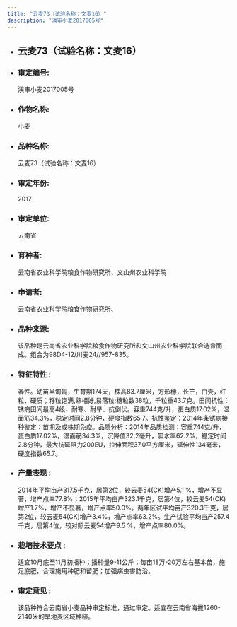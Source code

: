```yaml
---
title: "云麦73（试验名称：文麦16）"
description: "滇审小麦2017005号"
---
```

* ## 云麦73（试验名称：文麦16）
* ###  审定编号:  
   滇审小麦2017005号

*  ### 作物名称:  
   小麦

*   ###  品种名称: 
    云麦73（试验名称：文麦16）

*   ### 审定年份: 
    2017

*   ### 审定单位:  
    云南省

*   ### 育种者:  
    云南省农业科学院粮食作物研究所、文山州农业科学院

*   ### 申请者:  
    云南省农业科学院粮食作物研究所、

*   ### 品种来源:  
    该品种是云南省农业科学院粮食作物研究所和文山州农业科学院联合选育而成。组合为98D4-12/川麦24//957-835。

*   ### 特征特性 : 
    春性。幼苗半匍匐，生育期174天，株高83.7厘米，方形穗，长芒，白壳，红粒，硬质；籽粒饱满,熟相好,易落粒;穗粒数38粒，千粒重43.7克。田间抗性：锈病田间最高4级、耐寒、耐旱、抗倒伏。容重744克/升，蛋白质17.02%，湿面筋34.3%，稳定时间2.8分钟，硬度指数65.7。抗性鉴定：2014年条锈病接种鉴定：苗期及成株期免疫。品质分析：2014年品质检测：容重744克/升，蛋白质17.02%，湿面筋34.3%，沉降值32.2毫升，吸水率62.2%，稳定时间2.8分钟，最大抗延阻力200EU，拉伸面积37.0平方厘米，延伸性134毫米，硬度指数65.7。

*   ### 产量表现 : 
    2014年平均亩产317.5千克，居第2位，较云麦54(CK)增产5.1 %，增产不显著，增产点率77.8%；2015年平均亩产323.1千克，居第4位，较云麦54(CK)增产1.7%，增产不显著，增产点率50.0%。两年区试平均亩产320.3千克，居第2位，较云麦54(CK)增产3.4%，增产点率63.2%。生产试验平均亩产257.4千克，居第4位，较对照云麦54增产9.5 %，增产点率80.0%。

*   ### 栽培技术要点 : 
    适宜10月底至11月初播种；播种量9-11公斤；每亩18万-20万左右基本苗，施足底肥，合理施用种肥和苗肥；加强病虫害防治。

*   ### 审定意见 : 
    该品种符合云南省小麦品种审定标准，通过审定。适宜在云南省海拔1260-2140米的旱地麦区域种植。
